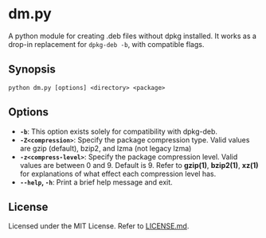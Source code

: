 # dm.py
A python module for creating .deb files without dpkg installed. It works as a drop-in replacement for `dpkg-deb -b`, with compatible flags.

## Synopsis
```
python dm.py [options] <directory> <package>
```

## Options
* **`-b`**: This option exists solely for compatibility with dpkg-deb.
* **`-Z<compression>`**: Specify the package compression type. Valid values are gzip (default), bzip2, and lzma (not legacy lzma)
* **`-z<compress-level>`**: Specify the package compression level. Valid values are between 0 and 9. Default is 9. Refer to **gzip(1)**, **bzip2(1)**, **xz(1)** for explanations of what effect each compression level has.
* **`--help`, `-h`**: Print a brief help message and exit.

## License
Licensed under the MIT License. Refer to [LICENSE.md](LICENSE.md).